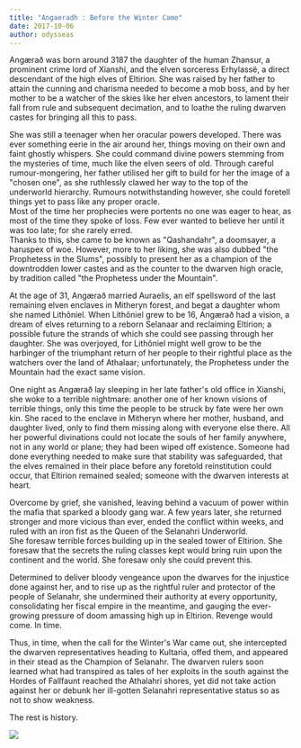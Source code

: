 ```yaml
---
title: "Angaeradh : Before the Winter Came"
date: 2017-10-06
author: odysseas
---
```


Angærað was born around 3187 the daughter of the human Zhansur, a prominent
crime lord of Xianshi, and the elven sorceress Erhylassë, a direct descendant
of the high elves of Eltirion. She was raised by her father to attain the
cunning and charisma needed to become a mob boss, and by her mother to be a
watcher of the skies like her elven ancestors, to lament their fall from rule
and subsequent decimation, and to loathe the ruling dwarven castes for
bringing all this to pass.  

She was still a teenager when her oracular powers developed. There was ever
something eerie in the air around her, things moving on their own and faint
ghostly whispers. She could command divine powers stemming from the mysteries
of time, much like the elven seers of old. Through careful rumour-mongering,
her father utilised her gift to build for her the image of a "chosen one", as
she ruthlessly clawed her way to the top of the underworld hierarchy. Rumours
notwithstanding however, she could foretell things yet to pass like any proper
oracle.  
Most of the time her prophecies were portents no one was eager to hear, as
most of the time they spoke of loss. Few ever wanted to believe her until it
was too late; for she rarely erred.  
Thanks to this, she came to be known as "Qashandahr", a doomsayer, a haruspex
of woe. However, more to her liking, she was also dubbed "the Prophetess in
the Slums", possibly to present her as a champion of the downtrodden lower
castes and as the counter to the dwarven high oracle, by tradition called "the
Prophetess under the Mountain".  

At the age of 31, Angærað married Auraelis, an elf spellsword of the last
remaining elven enclaves in Mitheryn forest, and begat a daughter whom she
named Lithôniel. When Lithôniel grew to be 16, Angærað had a vision, a dream
of elves returning to a reborn Selanaar and reclaiming Eltirion; a possible
future the strands of which she could see passing through her daughter. She
was overjoyed, for Lithôniel might well grow to be the harbinger of the
triumphant return of her people to their rightful place as the watchers over
the land of Athalaar; unfortunately, the Prophetess under the Mountain had the
exact same vision.  

One night as Angærað lay sleeping in her late father's old office in Xianshi,
she woke to a terrible nightmare: another one of her known visions of terrible
things, only this time the people to be struck by fate were her own kin. She
raced to the enclave in Mitheryn where her mother, husband, and daughter
lived, only to find them missing along with everyone else there. All her
powerful divinations could not locate the souls of her family anywhere, not in
any world or plane; they had been wiped off existence. Someone had done
everything needed to make sure that stability was safeguarded, that the elves
remained in their place before any foretold reinstitution could occur, that
Eltirion remained sealed; someone with the dwarven interests at heart.  

Overcome by grief, she vanished, leaving behind a vacuum of power within the
mafia that sparked a bloody gang war. A few years later, she returned stronger
and more vicious than ever, ended the conflict within weeks, and ruled with an
iron fist as the Queen of the Selanahri Underworld.  
She foresaw terrible forces building up in the sealed tower of Eltirion. She
foresaw that the secrets the ruling classes kept would bring ruin upon the
continent and the world. She foresaw only she could prevent this.  

Determined to deliver bloody vengeance upon the dwarves for the injustice done
against her, and to rise up as the rightful ruler and protector of the people
of Selanahr, she undermined their authority at every opportunity,
consolidating her fiscal empire in the meantime, and gauging the ever-growing
pressure of doom amassing high up in Eltirion. Revenge would come. In time.  

Thus, in time, when the call for the Winter's War came out, she intercepted
the dwarven representatives heading to Kultaria, offed them, and appeared in
their stead as the Champion of Selanahr. The dwarven rulers soon learned what
had transpired as tales of her exploits in the south against the Hordes of
Fallfaunt reached the Athalahri shores, yet did not take action against her or
debunk her ill-gotten Selanahri representative status so as not to show
weakness.  

The rest is history.  


[![](https://3.bp.blogspot.com/-wub9nx7CpII/WddpJsL_QfI/AAAAAAAABF4/bux9n5BKMbUR1rxlLW5UEzNjejak89SvwCK4BGAYYCw/s640/Angaeradh%2BBlog.jpg)](http://3.bp.blogspot.com/-wub9nx7CpII/WddpJsL_QfI/AAAAAAAABF4/bux9n5BKMbUR1rxlLW5UEzNjejak89SvwCK4BGAYYCw/s1600/Angaeradh%2BBlog.jpg)



